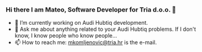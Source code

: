 ### Hi there I am Mateo, Software Developer for Tria d.o.o. 👋

- 🔭 I’m currently working on Audi Hubtiq development.
- 💬 Ask me about anything related to your Audi Hubtiq problems. If I don't know, I know people who know people...
- 📫 How to reach me: mkomljenovic@tria.hr is the e-mail.
